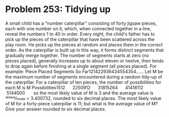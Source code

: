 # Problem 253: Tidying up
A small child has a “number caterpillar” consisting of forty jigsaw
pieces, each with one number on it, which, when connected together in a
line, reveal the numbers 1 to 40 in order. Every night, the child's
father has to pick up the pieces of the caterpillar that have been
scattered across the play room. He picks up the pieces at random and
places them in the correct order. As the caterpillar is built up in this
way, it forms distinct segments that gradually merge together. The
number of segments starts at zero (no pieces placed), generally
increases up to about eleven or twelve, then tends to drop again before
finishing at a single segment (all pieces placed). For example: Piece
Placed Segments So Far121422936434554354…… Let M be the maximum number
of segments encountered during a random tidy-up of the caterpillar. For
a caterpillar of ten pieces, the number of possibilities for each M is M
Possibilities1512      2250912      31815264      41418112      5144000 
     so the most likely value of M is 3 and the average value is
385643⁄113400 = 3.400732, rounded to six decimal places. The most likely
value of M for a forty-piece caterpillar is 11; but what is the average
value of M? Give your answer rounded to six decimal places.

